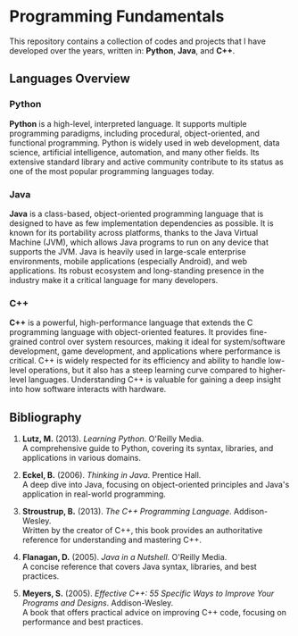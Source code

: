 # Programming Fundamentals

This repository contains a collection of codes and projects that I have developed over the years, written in: **Python**, **Java**, and **C++**.

## Languages Overview

### Python

**Python** is a high-level, interpreted language. It supports multiple programming paradigms, including procedural, object-oriented, and functional programming. Python is widely used in web development, data science, artificial intelligence, automation, and many other fields. Its extensive standard library and active community contribute to its status as one of the most popular programming languages today.

### Java

**Java** is a class-based, object-oriented programming language that is designed to have as few implementation dependencies as possible. It is known for its portability across platforms, thanks to the Java Virtual Machine (JVM), which allows Java programs to run on any device that supports the JVM. Java is heavily used in large-scale enterprise environments, mobile applications (especially Android), and web applications. Its robust ecosystem and long-standing presence in the industry make it a critical language for many developers.

### C++

**C++** is a powerful, high-performance language that extends the C programming language with object-oriented features. It provides fine-grained control over system resources, making it ideal for system/software development, game development, and applications where performance is critical. C++ is widely respected for its efficiency and ability to handle low-level operations, but it also has a steep learning curve compared to higher-level languages. Understanding C++ is valuable for gaining a deep insight into how software interacts with hardware.

## Bibliography

1. **Lutz, M.** (2013). *Learning Python*. O'Reilly Media.  
   A comprehensive guide to Python, covering its syntax, libraries, and applications in various domains.

2. **Eckel, B.** (2006). *Thinking in Java*. Prentice Hall.  
   A deep dive into Java, focusing on object-oriented principles and Java's application in real-world programming.

3. **Stroustrup, B.** (2013). *The C++ Programming Language*. Addison-Wesley.  
   Written by the creator of C++, this book provides an authoritative reference for understanding and mastering C++.

4. **Flanagan, D.** (2005). *Java in a Nutshell*. O'Reilly Media.  
   A concise reference that covers Java syntax, libraries, and best practices.

5. **Meyers, S.** (2005). *Effective C++: 55 Specific Ways to Improve Your Programs and Designs*. Addison-Wesley.  
   A book that offers practical advice on improving C++ code, focusing on performance and best practices.
